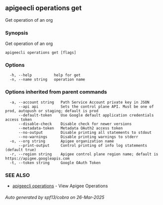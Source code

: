 ## apigeecli operations get

Get operation of an org

### Synopsis

Get operation of an org

```
apigeecli operations get [flags]
```

### Options

```
  -h, --help          help for get
  -n, --name string   operation name
```

### Options inherited from parent commands

```
  -a, --account string   Path Service Account private key in JSON
      --api api          Sets the control plane API. Must be one of prod, autopush or staging; default is prod
      --default-token    Use Google default application credentials access token
      --disable-check    Disable check for newer versions
      --metadata-token   Metadata OAuth2 access token
      --no-output        Disable printing all statements to stdout
      --no-warnings      Disable printing warnings to stderr
  -o, --org string       Apigee organization name
      --print-output     Control printing of info log statements (default true)
  -r, --region string    Apigee control plane region name; default is https://apigee.googleapis.com
  -t, --token string     Google OAuth Token
```

### SEE ALSO

* [apigeecli operations](apigeecli_operations.md)	 - View Apigee Operations

###### Auto generated by spf13/cobra on 26-Mar-2025
